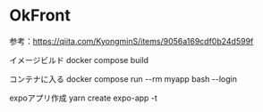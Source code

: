 # OkFront

参考：https://qiita.com/KyongminS/items/9056a169cdf0b24d599f

イメージビルド
docker compose build

コンテナに入る
docker compose run --rm myapp bash --login

expoアプリ作成
yarn create expo-app -t